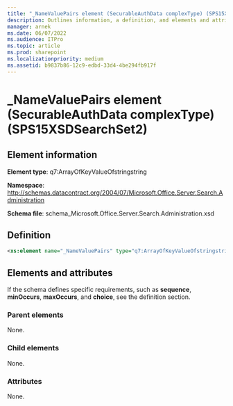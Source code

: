 ```yaml
---
title: "_NameValuePairs element (SecurableAuthData complexType) (SPS15XSDSearchSet2)"
description: Outlines information, a definition, and elements and attributes for the _NameValuePairs element in Sharepoint.
manager: arnek
ms.date: 06/07/2022
ms.audience: ITPro
ms.topic: article
ms.prod: sharepoint
ms.localizationpriority: medium
ms.assetid: b9837b86-12c9-edbd-33d4-4be294fb917f
---
```


# _NameValuePairs element (SecurableAuthData complexType) (SPS15XSDSearchSet2)

## Element information
**Element type**: q7:ArrayOfKeyValueOfstringstring

**Namespace**: http://schemas.datacontract.org/2004/07/Microsoft.Office.Server.Search.Administration 

**Schema file**: schema_Microsoft.Office.Server.Search.Administration.xsd
   
## Definition

```XML
<xs:element name="_NameValuePairs" type="q7:ArrayOfKeyValueOfstringstring" minOccurs="0"></xs:element>

```

## Elements and attributes

If the schema defines specific requirements, such as **sequence**, **minOccurs**, **maxOccurs**, and **choice**, see the definition section. 
  
### Parent elements

None.
  
### Child elements

None.
  
### Attributes

None.
  

